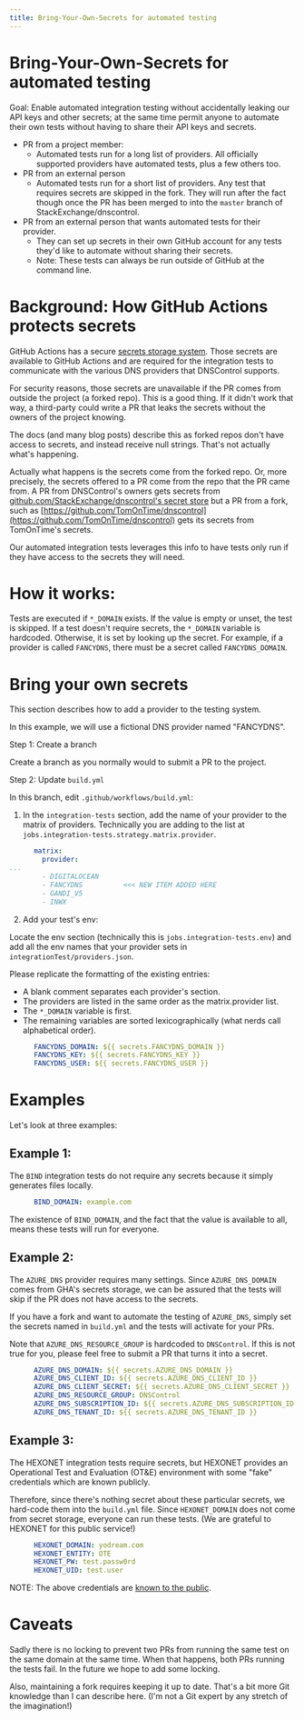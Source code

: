 ```yaml
---
title: Bring-Your-Own-Secrets for automated testing
---
```


# Bring-Your-Own-Secrets for automated testing

Goal: Enable automated integration testing without accidentally
leaking our API keys and other secrets; at the same time permit anyone
to automate their own tests without having to share their API keys and
secrets.

* PR from a project member:
  * Automated tests run for a long list of providers. All officially supported
    providers have automated tests, plus a few others too.
* PR from an external person
  * Automated tests run for a short list of providers. Any test that
    requires secrets are skipped in the fork. They will run after the fact though
    once the PR has been merged to into the `master` branch of StackExchange/dnscontrol.
* PR from an external person that wants automated tests for their
  provider.
  * They can set up secrets in their own GitHub account for any tests
    they'd like to automate without sharing their secrets.
  * Note: These tests can always be run outside of GitHub at the
    command line.

# Background: How GitHub Actions protects secrets

GitHub Actions has a secure
[secrets storage system](https://docs.github.com/en/free-pro-team@latest/actions/reference/encrypted-secrets).
Those secrets are available to GitHub Actions and are required for the
integration tests to communicate with the various DNS providers that
DNSControl supports.

For security reasons, those secrets are unavailable if the PR comes
from outside the project (a forked repo).  This is a good thing.  If
it didn't work that way, a third-party could write a PR that leaks the
secrets without the owners of the project knowing.

The docs (and many blog posts) describe this as forked repos don't
have access to secrets, and instead receive null strings. That's not
actually what's happening.

Actually what happens is the secrets come from the forked repo.  Or,
more precisely, the secrets offered to a PR come from the repo that the
PR came from.  A PR from DNSControl's owners gets secrets from
[github.com/StackExchange/dnscontrol's secret store](https://github.com/StackExchange/dnscontrol/settings/secrets/actions)
but a PR from a fork, such as
[https://github.com/TomOnTime/dnscontrol](https://github.com/TomOnTime/dnscontrol)
gets its secrets from TomOnTime's secrets.

Our automated integration tests leverages this info to have tests
only run if they have access to the secrets they will need.

# How it works:

Tests are executed if `*_DOMAIN` exists.  If the value is empty or
unset, the test is skipped.  If a test doesn't require secrets, the
`*_DOMAIN` variable is hardcoded.  Otherwise, it is set by looking up
the secret. For example, if a provider is called `FANCYDNS`, there must
be a secret called `FANCYDNS_DOMAIN`.

# Bring your own secrets

This section describes how to add a provider to the testing system.

In this example, we will use a fictional DNS provider named
"FANCYDNS".

Step 1: Create a branch

Create a branch as you normally would to submit a PR to the project.

Step 2: Update `build.yml`

In this branch, edit `.github/workflows/build.yml`:

1. In the `integration-tests` section, add the name of your provider
   to the matrix of providers.  Technically you are adding to the list
   at `jobs.integration-tests.strategy.matrix.provider`.

```yaml
      matrix:
        provider:
...
        - DIGITALOCEAN
        - FANCYDNS          <<< NEW ITEM ADDED HERE
        - GANDI_V5
        - INWX
```

2. Add your test's env:

Locate the env section (technically this is `jobs.integration-tests.env`) and
add all the env names that your provider sets in
`integrationTest/providers.json`.

Please replicate the formatting of the existing entries:

* A blank comment separates each provider's section.
* The providers are listed in the same order as the matrix.provider list.
* The `*_DOMAIN` variable is first.
* The remaining variables are sorted lexicographically (what nerds call alphabetical order).

```yaml
      FANCYDNS_DOMAIN: ${{ secrets.FANCYDNS_DOMAIN }}
      FANCYDNS_KEY: ${{ secrets.FANCYDNS_KEY }}
      FANCYDNS_USER: ${{ secrets.FANCYDNS_USER }}
```

# Examples

Let's look at three examples:

## Example 1:

The `BIND` integration tests do not require any secrets because it
simply generates files locally.

```yaml
      BIND_DOMAIN: example.com
```

The existence of `BIND_DOMAIN`, and the fact that the value is
available to all, means these tests will run for everyone.

## Example 2:

The `AZURE_DNS` provider requires many settings. Since
`AZURE_DNS_DOMAIN` comes from GHA's secrets storage, we can be assured
that the tests will skip if the PR does not have access to the
secrets.

If you have a fork and want to automate the testing of `AZURE_DNS`,
simply set the secrets named in `build.yml` and the tests will
activate for your PRs.

Note that `AZURE_DNS_RESOURCE_GROUP` is hardcoded to `DNSControl`. If
this is not true for you, please feel free to submit a PR that turns
it into a secret.

```yaml
      AZURE_DNS_DOMAIN: ${{ secrets.AZURE_DNS_DOMAIN }}
      AZURE_DNS_CLIENT_ID: ${{ secrets.AZURE_DNS_CLIENT_ID }}
      AZURE_DNS_CLIENT_SECRET: ${{ secrets.AZURE_DNS_CLIENT_SECRET }}
      AZURE_DNS_RESOURCE_GROUP: DNSControl
      AZURE_DNS_SUBSCRIPTION_ID: ${{ secrets.AZURE_DNS_SUBSCRIPTION_ID }}
      AZURE_DNS_TENANT_ID: ${{ secrets.AZURE_DNS_TENANT_ID }}
```

## Example 3:

The HEXONET integration tests require secrets, but HEXONET provides an
Operational Test and Evaluation (OT&E) environment with some "fake"
credentials which are known publicly.

Therefore, since there's nothing secret about these particular
secrets, we hard-code them into the `build.yml` file. Since
`HEXONET_DOMAIN` does not come from secret storage, everyone can run
these tests. (We are grateful to HEXONET for this public service!)

```yaml
      HEXONET_DOMAIN: yodream.com
      HEXONET_ENTITY: OTE
      HEXONET_PW: test.passw0rd
      HEXONET_UID: test.user
```

NOTE: The above credentials are [known to the public](_providers/hexonet.md).


# Caveats

Sadly there is no locking to prevent two PRs from running the same
test on the same domain at the same time.  When that happens, both PRs
running the tests fail. In the future we hope to add some locking.

Also, maintaining a fork requires keeping it up to date. That's a bit
more Git knowledge than I can describe here.  (I'm not a Git expert by
any stretch of the imagination!)
